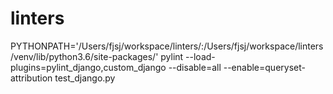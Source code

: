 # linters

PYTHONPATH='/Users/fjsj/workspace/linters/:/Users/fjsj/workspace/linters/venv/lib/python3.6/site-packages/' pylint --load-plugins=pylint_django,custom_django --disable=all --enable=queryset-attribution test_django.py
